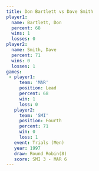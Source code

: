 ```yaml
---
title: Don Bartlett vs Dave Smith
player1:             
  name: Bartlett, Don
  percent: 68        
  wins: 1            
  losses: 0          
player2:             
  name: Smith, Dave  
  percent: 71        
  wins: 0            
  losses: 1          
games:
 - player1:        
     team: 'MAR'   
     position: Lead
     percent: 68   
     win: 1        
     loss: 0       
   player2:          
     team: 'SMI'     
     position: Fourth
     percent: 71     
     win: 0          
     loss: 1         
   event: Trials (Men) 
   year: 1997          
   draw: Round Robin(8)
   score: SMI 3 - MAR 6
---
```

